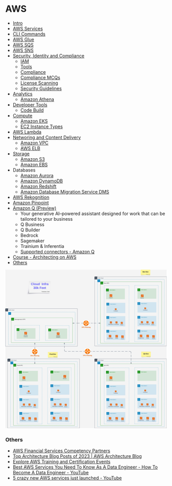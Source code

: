 # AWS

- [Intro](cloud/aws/intro.md)
- [AWS Services](aws-services)
- [CLI Commands](cli-commands)
- [AWS Glue](aws-glue)
- [AWS SQS](aws-sqs)
- [AWS SNS](cloud/aws/aws-sns.md)
- [Security, Identity and Compliance](security-identity-compliance/intro)
    - [IAM](security-identity-compliance/iam)
    - [Tools](cloud/aws/security-identity-compliance/tools.md)
    - [Compliance](cloud/aws/security-identity-compliance/compliance.md)
    - [Compliance MCQs](cloud/aws/security-identity-compliance/compliance-mcqs.md)
    - [License Scanning](cloud/aws/security-identity-compliance/license-scanning.md)
    - [Security Guidelines](cloud/aws/security-identity-compliance/security-guidelines.md)
- [Analytics](analytics/readme.md)
    - [Amazon Athena](analytics/amazon-athena)
- [Developer Tools](developer-tools/intro)
    - [Code Build](developer-tools/code-build)
- [Compute](compute/readme.md)
    - [Amazon EKS](compute/amazon-eks)
    - [EC2 Instance Types](compute/ec2-instance-types)
- [AWS Lambda](compute/aws-lambda)
- [Networing and Content Delivery](networking-content-delivery/intro)
    - [Amazon VPC](networking-content-delivery/amazon-vpc)
    - [AWS ELB](networking-content-delivery/aws-elb)
- [Storage](storage/readme.md)
    - [Amazon S3](storage/amazon-s3)
    - [Amazon EBS](storage/amazon-ebs)
- Databases
    - [Amazon Aurora](../../databases/sql-databases/aws-aurora/readme.md)
    - [Amazon DynamoDB](../../databases/nosql-databases/aws-dynamodb/readme.md)
    - [Amazon Redshift](../../databases/sql-databases/aws-redshift/readme.md)
    - [Amazon Database Migration Service DMS](aws-database-migration-service-dms)
- [AWS Rekognition](aws-rekognition)
- [Amazon Pinpoint](amazon-pinpoint)
- [Amazon Q (Preview)](https://aws.amazon.com/q/)
   	- Your generative AI–powered assistant designed for work that can be tailored to your business
   	- Q Business
   	- Q Builder
   	- Bedrock
   	- Sagemaker
   	- Trainium & Inferentia
   	- [Supported connectors - Amazon Q](https://docs.aws.amazon.com/amazonq/latest/business-use-dg/connectors-list.html)
- [Course - Architecting on AWS](cloud/aws/course-architecting-on-aws.md)
- [Others](cloud/aws/others.md)

![Cloud Infra 30K Feet Design](../../media/Pasted%20image%2020240205224442.jpg)

### Others

- [AWS Financial Services Competency Partners](https://aws.amazon.com/financial-services/partner-solutions/)
- [Top Architecture Blog Posts of 2023 | AWS Architecture Blog](https://aws.amazon.com/blogs/architecture/top-architecture-blog-posts-of-2023/)
- [Explore AWS Training and Certification Events](https://aws.amazon.com/training/events/)
- [Best AWS Services You Need To Know As A Data Engineer - How To Become A Data Engineer - YouTube](https://www.youtube.com/watch?v=XYZxufvwC14&ab_channel=SeattleDataGuy)
- [5 crazy new AWS services just launched - YouTube](https://www.youtube.com/watch?v=ekPbZqPvCRA&ab_channel=Fireship)
